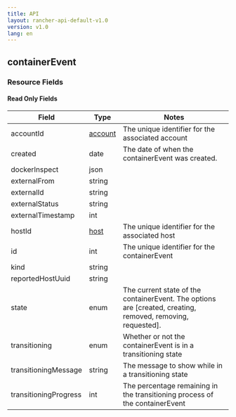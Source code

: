 ```yaml
---
title: API
layout: rancher-api-default-v1.0
version: v1.0
lang: en
---
```


## containerEvent



### Resource Fields


#### Read Only Fields

Field | Type   | Notes
---|---|---
accountId | [account]({{site.baseurl}}/rancher/{{page.version}}/{{page.lang}}/api/api-resources/account/)  | The unique identifier for the associated account
created | date  | The date of when the containerEvent was created.
dockerInspect | json  | 
externalFrom | string  | 
externalId | string  | 
externalStatus | string  | 
externalTimestamp | int  | 
hostId | [host]({{site.baseurl}}/rancher/{{page.version}}/{{page.lang}}/api/api-resources/host/)  | The unique identifier for the associated host
id | int  | The unique identifier for the containerEvent
kind | string  | 
reportedHostUuid | string  | 
state | enum  | The current state of the containerEvent. The options are [created, creating, removed, removing, requested].
transitioning | enum  | Whether or not the containerEvent is in a transitioning state
transitioningMessage | string  | The message to show while in a transitioning state
transitioningProgress | int  | The percentage remaining in the transitioning process of the containerEvent


<br>
